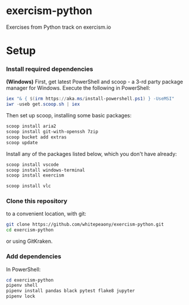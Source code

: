# exercism-python
Exercises from Python track on exercism.io

# Setup
### Install required dependencies  
**(Windows)**
First, get latest PowerShell and scoop - a 3-rd party package manager for Windows. Execute the following in PowerShell:
```PowerShell
iex "& { $(irm https://aka.ms/install-powershell.ps1) } -UseMSI"
iwr -useb get.scoop.sh | iex
```
Then set up scoop, installing some basic packages:
```PowerShell
scoop install aria2
scoop install git-with-openssh 7zip
scoop bucket add extras
scoop update
```
Install any of the packages listed below, which you don't have already:
```PowerShell
scoop install vscode
scoop install windows-terminal
scoop install exercism

scoop install vlc
```
### Clone this repository
to a convenient location, with git:
```bash
git clone https://github.com/whitepeaony/exercism-python.git
cd exercism-python
```
or using GitKraken.
### Add dependencies
In PowerShell:
```PowerShell
cd exercism-python
pipenv shell
pipenv install pandas black pytest flake8 jupyter
pipenv lock
```